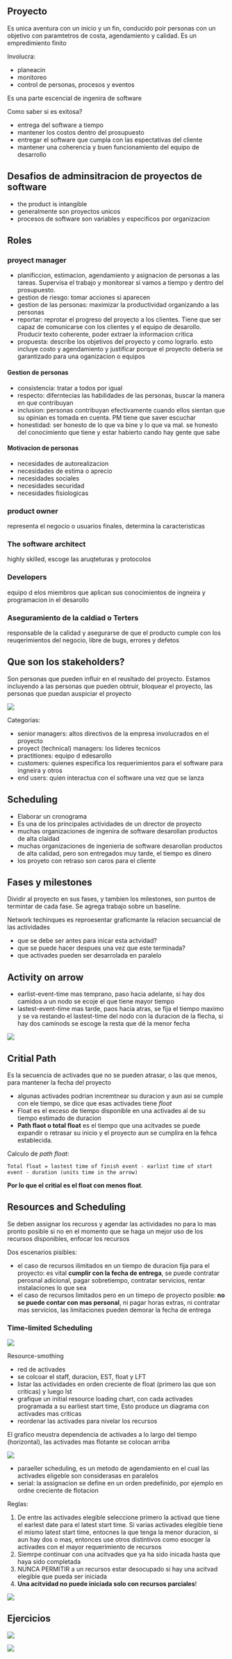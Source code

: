 ## Proyecto

Es unica aventura con un inicio y un fin, conducido poir personas con un objetivo con paramtetros de costa, agendamiento y calidad. Es un empredimiento finito

Involucra:
- planeacin
- monitoreo
- control de personas, procesos y eventos

Es una parte escencial de ingenira de software

Como saber si es exitosa?
- entrega del software a tiempo
- mantener los costos dentro del prosupuesto
- entregar el software que cumpla con las espectativas del cliente
- mantener una coherencia y buen funcionamiento del equipo de desarrollo

## Desafios de adminsitracion de proyectos de software
- the product is intangible
- generalmente son proyectos unicos
- procesos de software son variables y especificos por organizacion

## Roles

### proyect manager
- planificcion, estimacion, agendamiento y asignacion de personas a las tareas. Supervisa el trabajo y monitorear si vamos a tiempo y dentro del prosupuesto.
- gestion de riesgo: tomar acciones si aparecen
- gestion de las personas: maximizar la productividad organizando a las personas
- reportar: reprotar el progreso del proyecto a los clientes. Tiene que ser capaz de comunicarse con los clientes y el equipo de desarollo. Producir texto coherente, poder extraer la informacion critica
- propuesta: describe los objetivos del proyecto y como lograrlo. esto incluye costo y agendamiento y justificar porque el proyecto deberia se garantizado para una oganizacion o equipos
  
#### Gestion de personas
- consistencia: tratar a todos por igual
- respecto: diferntecias las habilidades de las personas, buscar la manera en que contribuyan
- inclusion: personas contribuyan efectivamente cuando ellos sientan que su opinian es tomada en cuenta. PM tiene que saver escuchar
- honestidad: ser honesto de lo que va bine y lo que va mal. se honesto del conocimiento que tiene y estar habierto cando hay gente que sabe

#### Motivacion de personas
- necesidades de autorealizacion
- necesidades de estima o aprecio
- necesidades sociales
- necesidades securidad
- necesidades fisiologicas

### product owner
representa el negocio o usuarios finales, determina la caracteristicas

### The software architect
highly skilled, escoge las aruqteturas y protocolos

### Developers
equipo d elos miembros que aplican sus conocimientos de ingneira y programacion in el desarollo

### Aseguramiento de la caldiad o Terters
responsable de la calidad y asegurarse de que el producto cumple con los reuqerimientos del negocio, libre de bugs, errores y defetos

## Que son los stakeholders?
Son personas que pueden influir en el reusltado del proyecto. Estamos incluyendo a las personas que pueden obtruir, bloquear  el proyecto, las personas que puedan auspiciar el proyecto

![](../asseets/map-stk.png)

Categorias:
- senior managers: altos directivos de la empresa involucrados en el proyecto
- proyect (technical) managers: los lideres tecnicos
- practitiones: equipo d edesarollo
- customers: quienes especifica los requerimientos para el software para ingneira y otros
- end users: quien interactua con el software una vez que se lanza

## Scheduling
- Elaborar un cronograma
- Es una de los principales actividades de un director de proyecto
- muchas organizaciones de ingenira de software desarollan productos de alta claidad
- muchas organizaciones de ingenieria de software desarollan productos de alta calidad, pero son entregados muy tarde, el tiempo es dinero
- los proyeto con retraso son caros para el cliente

## Fases y milestones
Dividir al proyecto en sus fases, y tambien los milestones, son puntos de termintar de cada fase. Se agrega trabajo sobre un baseline.

Network techinques es reproesentar graficmante la relacion secuancial de las actividades

- que se debe ser antes para inicar esta actvidad?
- que se puede hacer despues una vez que este terminada?
- que activades pueden ser desarrolada en paralelo

## Activity on arrow

- earlist-event-time mas temprano, paso hacia adelante, si hay dos camidos a un nodo se ecoje el que tiene mayor tiempo
- lastest-event-time mas tarde, paos hacia atras, se fija el tiempo maximo y se va restando el lastest-time del nodo con la duracion de la flecha, si hay dos caminods se escoge la resta que dé la menor fecha

![](../asseets/times.png)

## Critial Path

Es la secuencia de activades que no se pueden atrasar, o las que menos, para mantener la fecha del proyecto

- algunas activades podrian incremtnear su duracion y aun asi se cumple con ele tiempo, se dice que esas activades tiene *float*
- Float es el exceso de tiempo disponible en una activades al de su tiempo estimado de duracion
- **Path flaot o total float** es el tiempo que una acitvades se puede expandir o retrasar su inicio y el proyecto aun se cumplira en la fehca establecida.

Calculo de *path float*: 

`Total float = lastest time of finish event - earlist time of start event - duration (units time in the arrow)`

**Por lo que el critial es el float con menos float**. 


## Resources and Scheduling

Se deben assignar los recuross y agendar las actividades no para lo mas pronto posible si no en el momento que se haga un mejor uso de los recursos disponibles, enfocar los recursos



Dos escenarios pisibles:
- el caso de recursos ilimitados en un tiempo de duracion fija para el proyecto: es vital **cumplir con la fecha de entrega**, se puede contratar perosnal adicional, pagar sobretiempo, contratar servicios, rentar instalaciones lo que sea
- el caso de recursos limitados pero en un timepo de proyecto posible: **no se puede contar con mas personal**, ni pagar horas extras, ni contratar mas servicios, las limitaciones pueden demorar la fecha de entrega

### Time-limited Scheduling

![](../asseets/sche-times.png)

Resource-smothing

- red de activades
- se colcoar el staff, duracion, EST, float y LFT
- listar las actividades en orden creciente de float (primero las que son criticas) y luego lst 
- grafique un initial resource loading chart, con cada activades programada a su earliest start time, Esto produce un diagrama con activades mas criticas
- reordenar las activades para nivelar los recursos

El grafico meustra dependencia de activades a lo largo del tiempo (horizontal), las activades mas flotante se colocan arriba

![](../asseets/chart.png)

- paraeller scheduling, es un metodo de agendamiento en el cual las activades eligeble son considerasas en paralelos
- serial: la assignacion se define en un orden predefinido, por ejemplo en ordne creciente de flotacion

Reglas:
1. De entre las activades elegible seleccione primero la activad que tiene el earlest date para el latest start time. Si varias activades elegible tiene el mismo latest start time, entocnes la que tenga la menor duracion, si aun hay dos o mas, entonces use otros distintivos como esocger la activades con el mayor requerimiento de recursos
2. Siemrpe continuar con una acitvades que ya ha sido inicada hasta que haya sido completada
3. NUNCA PERMITIR a un recursos estar desocupado si hay una acitvad elegible que pueda ser iniciada
4. **Una acitvidad no puede iniciada solo con recursos parciales**!


![](../asseets/recorse.png)




## Ejercicios

![](../asseets/exer-1.png)

![](../asseets/exer-2.png)

